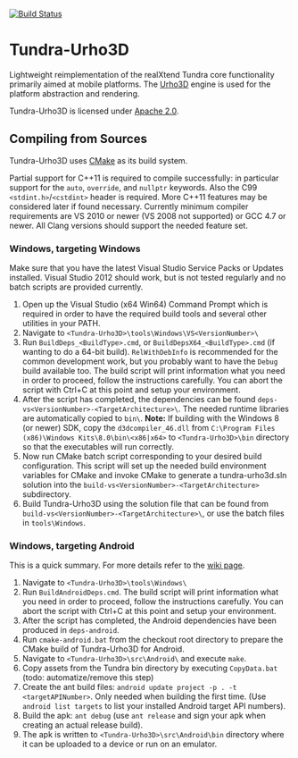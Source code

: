 [![Build Status](https://travis-ci.org/realXtend/tundra-urho3d.svg?branch=master)](https://travis-ci.org/realXtend/tundra-urho3d)

Tundra-Urho3D
=============

Lightweight reimplementation of the realXtend Tundra core functionality primarily aimed at mobile platforms.
The [Urho3D] engine is used for the platform abstraction and rendering.

Tundra-Urho3D is licensed under [Apache 2.0].

Compiling from Sources
----------------------

Tundra-Urho3D uses [CMake] as its build system.

Partial support for C++11 is required to compile successfully: in particular support for the `auto`, `override`,
and `nullptr` keywords. Also the C99 `<stdint.h>`/`<cstdint>` header is required. More C++11 features may be 
considered later if found necessary. Currently minimum compiler requirements are VS 2010 or newer (VS 2008 not 
supported) or GCC 4.7 or newer. All Clang versions should support the needed feature set.

### Windows, targeting Windows

Make sure that you have the latest Visual Studio Service Packs or Updates installed. Visual Studio 2012 should work,
but is not tested regularly and no batch scripts are provided currently.

1. Open up the Visual Studio (x64 Win64) Command Prompt which is required in order to have the required build tools
   and several other utilities in your PATH.
2. Navigate to `<Tundra-Urho3D>\tools\Windows\VS<VersionNumber>\`
3. Run `BuildDeps_<BuildType>.cmd`, or `BuildDepsX64_<BuildType>.cmd` (if wanting to do a 64-bit build).
   `RelWithDebInfo` is recommended for the common development work, but you probably want to have the `Debug`
   build available too.
   The build script will print information what you need in order to proceed, follow the instructions carefully.
   You can abort the script with Ctrl+C at this point and setup your environment.
4. After the script has completed, the dependencies can be found `deps-vs<VersionNumber>-<TargetArchitecture>\`.
   The needed runtime libraries are automatically copied to `bin\`.
   **Note:** If building with the Windows 8 (or newer) SDK, copy the `d3dcompiler_46.dll` from `C:\Program Files 
(x86)\Windows Kits\8.0\bin\<x86|x64>` to `<Tundra-Urho3D>\bin` directory so that the executables will run correctly.
5. Now run CMake batch script corresponding to your desired build configuration. This script will set up the needed
   build environment variables for CMake and invoke CMake to generate a tundra-urho3d.sln solution into the
   `build-vs<VersionNumber>-<TargetArchitecture>` subdirectory.
6. Build Tundra-Urho3D using the solution file that can be found from `build-vs<VersionNumber>-<TargetArchitecture>\`,
or use the batch files in `tools\Windows`.


### Windows, targeting Android

This is a quick summary. For more details refer to the [wiki page](https://github.com/realXtend/tundra-urho3d/wiki/Android:-Cross-compiling-with-Windows).

1. Navigate to `<Tundra-Urho3D>\tools\Windows\`
2. Run `BuildAndroidDeps.cmd`. The build script will print information what you need in order to proceed, follow the
   instructions carefully. You can abort the script with Ctrl+C at this point and setup your environment.
3. After the script has completed, the Android dependencies have been produced in `deps-android`.
4. Run `cmake-android.bat` from the checkout root directory to prepare the CMake build of Tundra-Urho3D for Android.
5. Navigate to `<Tundra-Urho3D>\src\Android\` and execute `make`.
6. Copy assets from the Tundra bin directory by executing `CopyData.bat` (todo: automatize/remove this step)
7. Create the ant build files: `android update project -p . -t <targetAPINumber>`. Only needed when building the first
   time.
   (Use `android list targets` to list your installed Android target API numbers).
8. Build the apk: `ant debug` (use `ant release` and sign your apk when creating an actual release build).
9. The apk is written to `<Tundra-Urho3D>\src\Android\bin` directory where it can be uploaded to a device or run
    on an emulator.

[Apache 2.0]: http://www.apache.org/licenses/LICENSE-2.0.txt "Apache 2.0 license"
[Urho3D]: http://urho3d.github.io "Urho3D homepage"
[CMake]: http://www.cmake.org/ "CMake homepage"
